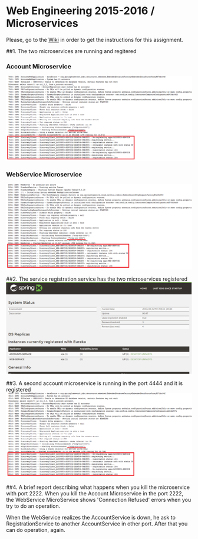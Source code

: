 # Web Engineering 2015-2016 / Microservices
Please, go to the [Wiki](https://github.com/UNIZAR-30246-WebEngineering/Laboratory-6-microservices/wiki) in order to get the instructions for this assignment.


##1. The two microservices are running and regitered
### Account Microservice
![Account Microservice](https://github.com/asabater94/Laboratory-6-microservices/blob/master/1-AccountService.png?raw=true)
### WebService Microservice
![Web Microservice](https://github.com/asabater94/Laboratory-6-microservices/blob/master/2-WebService.png?raw=true)

##2. The service registration service has the two microservices registered
![Registration Microservice](https://github.com/asabater94/Laboratory-6-microservices/blob/master/3-RegistrationService.png?raw=true)

##3. A second account microservice is running in the port 4444 and it is registered
![Account Microservice](https://github.com/asabater94/Laboratory-6-microservices/blob/master/4-AccountService2.png?raw=true)

##4. A brief report describing what happens when you kill the microservice with port 2222.
When you kill the Account Microservice in the port 2222, the WebService MicroService shows 'Connection Refused' errors when you try to do an operation. 

When the WebService realizes the AccountService is down, he ask to RegistrationService to another AccountService in other port. After that you can do operation, again.
